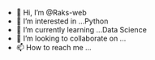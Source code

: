 - 👋 Hi, I’m @Raks-web
- 👀 I’m interested in ...Python
- 🌱 I’m currently learning ...Data Science
- 💞️ I’m looking to collaborate on ...
- 📫 How to reach me ...

<!---
Raks-web/Raks-web is a ✨ special ✨ repository because its `README.md` (this file) appears on your GitHub profile.
You can click the Preview link to take a look at your changes.
--->
